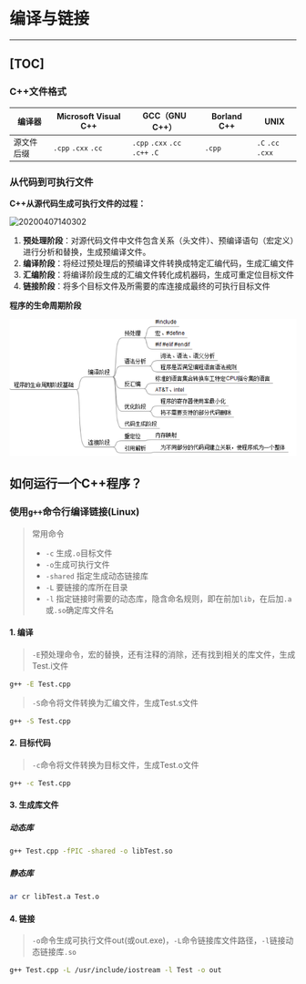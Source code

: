 # 编译与链接
---
[TOC]
---




### C++文件格式
| 编译器 | Microsoft Visual C++ | GCC（GNU C++）       | Borland C++ | UNIX       |
| ------ | -------------------- | -------------------- | ----------- | ---------- |
| 源文件后缀   | `.cpp` `.cxx` `.cc`         | `.cpp` `.cxx` `.cc` `.c++` `.C` | `.cpp`        | `.C` `.cc` `.cxx` |
### 从代码到可执行文件

**C++从源代码生成可执行文件的过程：**

![20200407140302](https://i.loli.net/2020/04/07/rQM7z2lH8OhTunt.png)

1. **预处理阶段**：对源代码文件中文件包含关系（头文件）、预编译语句（宏定义）进行分析和替换，生成预编译文件。 
2. **编译阶段**：将经过预处理后的预编译文件转换成特定汇编代码，生成汇编文件 
3. **汇编阶段**：将编译阶段生成的汇编文件转化成机器码，生成可重定位目标文件 
4. **链接阶段**：将多个目标文件及所需要的库连接成最终的可执行目标文件


**程序的生命周期阶段**

![20190917163730.png](https://raw.githubusercontent.com/itisl/Pic_Bed/master/img/20190917163730.png)

## 如何运行一个C++程序？

### 使用`g++`命令行编译链接(Linux)
> 常用命令
> - `-c` 生成`.o`目标文件
> - `-o`生成可执行文件
> - `-shared` 指定生成动态链接库
> - `-L` 要链接的库所在目录
> - `-l` 指定链接时需要的动态库，隐含命名规则，即在前加`lib`，在后加`.a`或`.so`确定库文件名
#### 1. 编译
> `-E`预处理命令，宏的替换，还有注释的消除，还有找到相关的库文件，生成Test.i文件
```sh
g++ -E Test.cpp
```
> `-S`命令将文件转换为汇编文件，生成Test.s文件
```sh
g++ -S Test.cpp
```
#### 2. 目标代码
> `-c`命令将文件转换为目标文件，生成Test.o文件

```sh
g++ -c Test.cpp
```
#### 3. 生成库文件
##### 动态库
```sh
g++ Test.cpp -fPIC -shared -o libTest.so
```
##### 静态库
```sh
ar cr libTest.a Test.o
```

#### 4. 链接
> `-o`命令生成可执行文件out(或out.exe)，`-L`命令链接库文件路径，`-l`链接动态链接库`.so`

```sh
g++ Test.cpp -L /usr/include/iostream -l Test -o out
```

